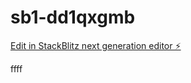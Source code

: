 # sb1-dd1qxgmb

[Edit in StackBlitz next generation editor ⚡️](https://stackblitz.com/~/github.com/TheScottyB/sb1-dd1qxgmb)

ffff